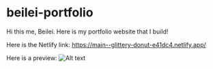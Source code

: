 # beilei-portfolio

Hi this me, Beilei. Here is my portfolio website that I build!

Here is the Netlify link: https://main--glittery-donut-e41dc4.netlify.app/

Here is a preview:
![Alt text](assets/beilei.png)